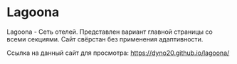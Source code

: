 # Lagoona
Lagoona - Сеть отелей.
Представлен вариант главной страницы со всеми секциями.
Сайт свёрстан без применения адаптивности.

Ссылка на данный сайт для просмотра: https://dyno20.github.io/lagoona/
